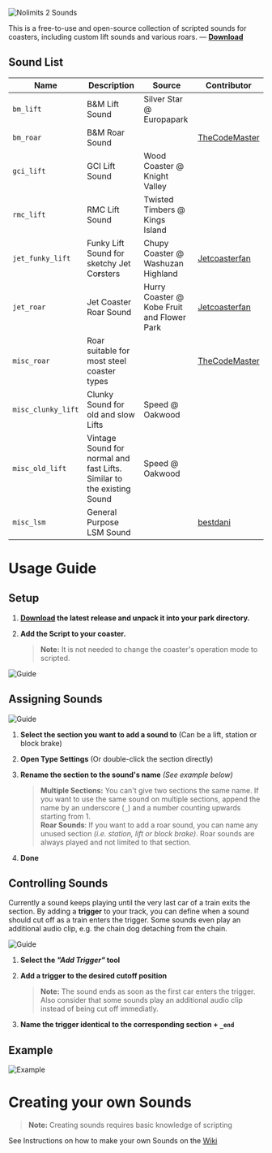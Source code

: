 ![Nolimits 2 Sounds](https://i.imgur.com/oy2bPhU.png)

This is a free-to-use and open-source collection of scripted sounds for coasters,
including custom lift sounds and various roars. &mdash; **[Download](https://github.com/Emonadeo/Nolimits2Sounds/releases/latest)**

## Sound List

| Name | Description | Source | Contributor |
| ---- | ----------- | ------ | ----------- |
| `bm_lift` | B&M Lift Sound | Silver Star @ Europapark | |
| `bm_roar`| B&M Roar Sound | | [TheCodeMaster](https://nolimitscentral.com/account/thecodemaster) |
| `gci_lift` | GCI Lift Sound | Wood Coaster @ Knight Valley | |
| `rmc_lift` | RMC Lift Sound | Twisted Timbers @ Kings Island | |
| `jet_funky_lift`| Funky Lift Sound for sketchy Jet Co**r**sters | Chupy Coaster @ Washuzan Highland | [Jetcoasterfan](https://nolimitscentral.com/account/jetcoasterfan) |
| `jet_roar` | Jet Coaster Roar Sound | Hurry Coaster @ Kobe Fruit and Flower Park | [Jetcoasterfan](https://nolimitscentral.com/account/jetcoasterfan) |
| `misc_roar` | Roar suitable for most steel coaster types | | [TheCodeMaster](https://nolimitscentral.com/account/thecodemaster) |
| `misc_clunky_lift` | Clunky Sound for old and slow Lifts | Speed @ Oakwood | |
| `misc_old_lift` | Vintage Sound for normal and fast Lifts. Similar to the existing Sound | Speed @ Oakwood | |
| `misc_lsm` | General Purpose LSM Sound | | [bestdani](https://nolimitscentral.com/account/bestdani) |

# Usage Guide

## Setup

1. **[Download](https://github.com/Emonadeo/Nolimits2Sounds/releases/latest) the latest release and unpack it into your park directory.**

2. **Add the Script to your coaster.**
    > **Note:** It is not needed to change the coaster's operation mode to scripted.

![Guide](https://i.imgur.com/WnXCoxe.png)

## Assigning Sounds

![Guide](https://i.imgur.com/WRDD4jL.png)

1. **Select the section you want to add a sound to** (Can be a lift, station or block brake)

2. **Open Type Settings** (Or double-click the section directly)

3. **Rename the section to the sound's name** *(See example below)*  
    > **Multiple Sections:** You can't give two sections the same name. If you want to use the same sound on multiple sections, append the name by an underscore (`_`) and a number counting upwards starting from 1.  
    **Roar Sounds**: If you want to add a roar sound, you can name any unused section *(i.e. station, lift or block brake)*. Roar sounds are always played and not limited to that section.

4. **Done**

## Controlling Sounds

Currently a sound keeps playing until the very last car of a train exits the section.
By adding a **trigger** to your track, you can define when a sound should cut off as a train enters the trigger.
Some sounds even play an additional audio clip, e.g. the chain dog detaching from the chain.

![Guide](https://i.imgur.com/LuGlHVQ.png)

1. **Select the _"Add Trigger"_ tool**

2. **Add a trigger to the desired cutoff position**
    > **Note:** The sound ends as soon as the first car enters the trigger.
    Also consider that some sounds play an additional audio clip instead of being cut off immediatly.
    
3. **Name the trigger identical to the corresponding section + `_end`**

## Example

![Example](https://i.imgur.com/hpNbTk6.png)


# Creating your own Sounds

> **Note:** Creating sounds requires basic knowledge of scripting

See Instructions on how to make your own Sounds on the [Wiki](https://github.com/Emonadeo/Nolimits2Sounds/wiki)
